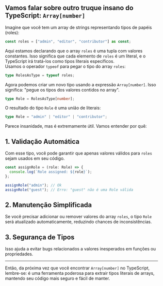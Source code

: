## Vamos falar sobre outro truque insano do TypeScript: `Array[number]`
Imagine que você tem um array de strings representando tipos de papéis (roles):

```typescript
const roles = ["admin", "editor", "contributor"] as const;
```

Aqui estamos declarando que o array `roles` é uma tupla com valores constantes. Isso significa que cada elemento de `roles` é um literal, e o TypeScript irá tratá-los como tipos literais específicos.  
Usamos o operador `typeof` para pegar o tipo do array `roles`:

```typescript
type RolesAsType = typeof roles;
```

Agora podemos criar um novo tipo usando a expressão `Array[number]`. Isso significa: "pegue os tipos dos valores contidos no array".

```typescript
type Role = RolesAsType[number];
```

O resultado do tipo `Role` é uma união de literais:

```typescript
type Role = "admin" | "editor" | "contributor";
```

Parece insanidade, mas é extremamente útil. Vamos entender por quê:

## 1. Validação Automática

Com esse tipo, você pode garantir que apenas valores válidos para `roles` sejam usados em seu código.

```typescript
const assignRole = (role: Role) => {
  console.log(`Role assigned: ${role}`);
};

assignRole("admin"); // Ok
assignRole("guest"); // Erro: "guest" não é uma Role válida
```

## 2. Manutenção Simplificada

Se você precisar adicionar ou remover valores do array `roles`, o tipo `Role` será atualizado automaticamente, reduzindo chances de inconsistências.

## 3. Segurança de Tipos

Isso ajuda a evitar bugs relacionados a valores inesperados em funções ou propriedades.

---

Então, da próxima vez que você encontrar `Array[number]` no TypeScript, lembre-se: é uma ferramenta poderosa para extrair tipos literais de arrays, mantendo seu código mais seguro e fácil de manter.
